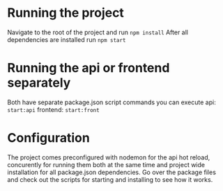 # Running the project

Navigate to the root of the project and run `npm install`
After all dependencies are installed run `npm start`

# Running the api or frontend separately

Both have separate package.json script commands you can execute
api: `start:api`
frontend: `start:front`

# Configuration

The project comes preconfigured with nodemon for the api hot reload, concurently for running them both at the same time and project wide installation for all package.json dependencies.
Go over the package files and check out the scripts for starting and installing to see how it works.